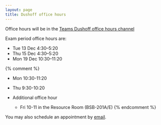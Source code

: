```yaml
---
layout: page
title: Dushoff office hours
---
```


Office hours will be in the [Teams Dushoff office hours channel](https://teams.microsoft.com/_#/school/conversations/General?threadId=19:abqC9ao2ShWYbTbQeLP8RRHnyxcB4aNF9vLL9S4OUbA1@thread.tacv2&ctx=channel)

Exam period office hours are:

* Tue 13 Dec 4:30–5:20
* Thu 15 Dec 4:30–5:20
* Mon 19 Dec 10:30–11:20

{% comment %} 
* Mon 10:30-11:20
* Thu 9:30-10:20

* Additional office hour
	* Fri 10-11 in the Resource Room (BSB-201A/E)
{% endcomment %} 

You may also schedule an appointment by [email](mailto:dushoff@mcmaster.ca).

